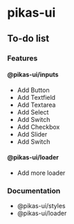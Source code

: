 # pikas-ui

## To-do list
### Features
#### @pikas-ui/inputs
- Add Button
- Add Textfield
- Add Textarea
- Add Select
- Add Switch
- Add Checkbox
- Add Slider
- Add Switch
#### @pikas-ui/loader
- Add more loader

### Documentation
- @pikas-ui/styles
- @pikas-ui/loader